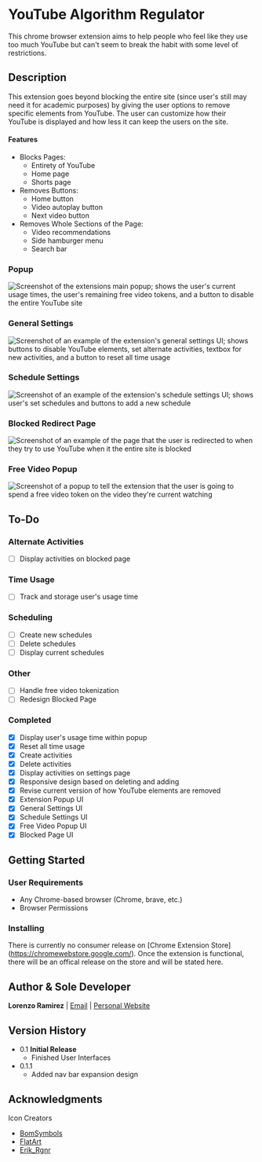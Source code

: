 # YouTube Algorithm Regulator

This chrome browser extension aims to help people who feel like they use too much YouTube but can't seem to break the habit with some level of restrictions.

## Description

This extension goes beyond blocking the entire site (since user's still may need it for academic purposes) by giving the user options to remove specific elements from YouTube. The user can customize how their YouTube is displayed and how less it can keep the users on the site.

#### Features

- Blocks Pages:
  - Entirety of YouTube
  - Home page
  - Shorts page
- Removes Buttons:
  - Home button
  - Video autoplay button
  - Next video button
- Removes Whole Sections of the Page:
  - Video recommendations
  - Side hamburger menu
  - Search bar

### Popup

![Screenshot of the extensions main popup; shows the user's current usage times, the user's remaining free video tokens, and a button to disable the entire YouTube site](/images/ui-popup.png)

### General Settings

![Screenshot of an example of the extension's general settings UI; shows buttons to disable YouTube elements, set alternate activities, textbox for new activities, and a button to reset all time usage](/images/ui-general-settings.png)

### Schedule Settings

![Screenshot of an example of the extension's schedule settings UI; shows user's set schedules and buttons to add a new schedule](/images/ui-schedule-settings.png)

### Blocked Redirect Page

![Screenshot of an example of the page that the user is redirected to when they try to use YouTube when it the entire site is blocked](/images/ui-blocked-page.png)

### Free Video Popup

![Screenshot of a popup to tell the extension that the user is going to spend a free video token on the video they're current watching](/images/ui-free-videos-popup.png)

## To-Do

### Alternate Activities

- [ ] Display activities on blocked page

### Time Usage

- [ ] Track and storage user's usage time

### Scheduling

- [ ] Create new schedules
- [ ] Delete schedules
- [ ] Display current schedules

### Other

- [ ] Handle free video tokenization
- [ ] Redesign Blocked Page

### Completed

- [x] Display user's usage time within popup
- [x] Reset all time usage
- [x] Create activities
- [x] Delete activities
- [x] Display activities on settings page
- [x] Responsive design based on deleting and adding
- [x] Revise current version of how YouTube elements are removed
- [x] Extension Popup UI
- [x] General Settings UI
- [x] Schedule Settings UI
- [x] Free Video Popup UI
- [x] Blocked Page UI

## Getting Started

### User Requirements

- Any Chrome-based browser (Chrome, brave, etc.)
- Browser Permissions

### Installing

There is currently no consumer release on [Chrome Extension Store] (https://chromewebstore.google.com/).
Once the extension is functional, there will be an offical release on the store and will be stated here.

## Author & Sole Developer

**Lorenzo Ramirez** | [Email](mailto:lorenzoramirez122@gmail.com) | [Personal Website](https://lorenzoramirezjr.com)

## Version History

- 0.1 **Initial Release**
  - Finished User Interfaces
- 0.1.1
  - Added nav bar expansion design

## Acknowledgments

Icon Creators

- [BomSymbols](https://creativemarket.com/BomSymbols)
- [FlatArt](https://www.freepik.com/author/flatart)
- [Erik_Rgnr](https://www.iconfinder.com/Erik_Rgnr)
